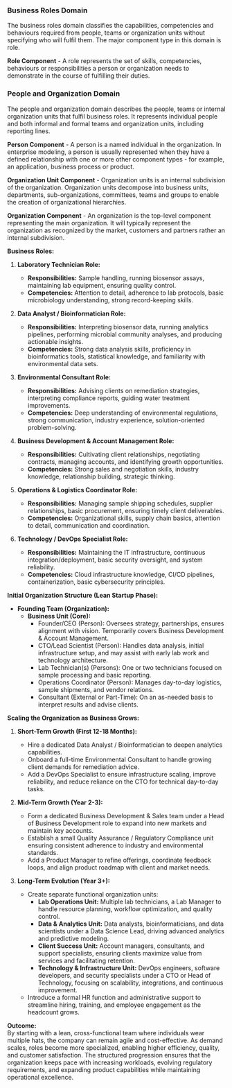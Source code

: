 ### Business Roles Domain
The business roles domain classifies the capabilities, competencies and behaviours required from people, teams or organization units without specifying who will fulfil them. The major component type in this domain is role.

**Role Component** - A role represents the set of skills, competencies, behaviours or responsibilities a person or organization needs to demonstrate in the course of fulfilling their duties.

### People and Organization Domain
The people and organization domain describes the people, teams or internal organization units that fulfil business roles. It represents individual people and both informal and formal teams and organization units, including reporting lines.

**Person Component** - A person is a named individual in the organization. In enterprise modeling, a person is usually represented when they have a defined relationship with one or more other component types - for example, an application, business process or product.

**Organization Unit Component** - Organization units is an internal subdivision of the organization. Organization units decompose into business units, departments, sub-organizations, committees, teams and groups to enable the creation of organizational hierarchies.

**Organization Component** - An organization is the top-level component representing the main organization. It will typically represent the organization as recognized by the market, customers and partners rather an internal subdivision.

**Business Roles:**  
1. **Laboratory Technician Role:**  
   - **Responsibilities:** Sample handling, running biosensor assays, maintaining lab equipment, ensuring quality control.  
   - **Competencies:** Attention to detail, adherence to lab protocols, basic microbiology understanding, strong record-keeping skills.

2. **Data Analyst / Bioinformatician Role:**  
   - **Responsibilities:** Interpreting biosensor data, running analytics pipelines, performing microbial community analyses, and producing actionable insights.  
   - **Competencies:** Strong data analysis skills, proficiency in bioinformatics tools, statistical knowledge, and familiarity with environmental data sets.

3. **Environmental Consultant Role:**  
   - **Responsibilities:** Advising clients on remediation strategies, interpreting compliance reports, guiding water treatment improvements.  
   - **Competencies:** Deep understanding of environmental regulations, strong communication, industry experience, solution-oriented problem-solving.

4. **Business Development & Account Management Role:**  
   - **Responsibilities:** Cultivating client relationships, negotiating contracts, managing accounts, and identifying growth opportunities.  
   - **Competencies:** Strong sales and negotiation skills, industry knowledge, relationship building, strategic thinking.

5. **Operations & Logistics Coordinator Role:**  
   - **Responsibilities:** Managing sample shipping schedules, supplier relationships, basic procurement, ensuring timely client deliverables.  
   - **Competencies:** Organizational skills, supply chain basics, attention to detail, communication and coordination.

6. **Technology / DevOps Specialist Role:**  
   - **Responsibilities:** Maintaining the IT infrastructure, continuous integration/deployment, basic security oversight, and system reliability.  
   - **Competencies:** Cloud infrastructure knowledge, CI/CD pipelines, containerization, basic cybersecurity principles.

**Initial Organization Structure (Lean Startup Phase):**  
- **Founding Team (Organization):**  
  - **Business Unit (Core):**  
    - Founder/CEO (Person): Oversees strategy, partnerships, ensures alignment with vision. Temporarily covers Business Development & Account Management.  
    - CTO/Lead Scientist (Person): Handles data analysis, initial infrastructure setup, and may assist with early lab work and technology architecture.
    - Lab Technician(s) (Persons): One or two technicians focused on sample processing and basic reporting.
    - Operations Coordinator (Person): Manages day-to-day logistics, sample shipments, and vendor relations.
    - Consultant (External or Part-Time): On an as-needed basis to interpret results and advise clients.

**Scaling the Organization as Business Grows:**

1. **Short-Term Growth (First 12-18 Months):**  
   - Hire a dedicated Data Analyst / Bioinformatician to deepen analytics capabilities.  
   - Onboard a full-time Environmental Consultant to handle growing client demands for remediation advice.  
   - Add a DevOps Specialist to ensure infrastructure scaling, improve reliability, and reduce reliance on the CTO for technical day-to-day tasks.

2. **Mid-Term Growth (Year 2-3):**  
   - Form a dedicated Business Development & Sales team under a Head of Business Development role to expand into new markets and maintain key accounts.  
   - Establish a small Quality Assurance / Regulatory Compliance unit ensuring consistent adherence to industry and environmental standards.  
   - Add a Product Manager to refine offerings, coordinate feedback loops, and align product roadmap with client and market needs.

3. **Long-Term Evolution (Year 3+):**  
   - Create separate functional organization units:
     - **Lab Operations Unit:** Multiple lab technicians, a Lab Manager to handle resource planning, workflow optimization, and quality control.  
     - **Data & Analytics Unit:** Data analysts, bioinformaticians, and data scientists under a Data Science Lead, driving advanced analytics and predictive modeling.  
     - **Client Success Unit:** Account managers, consultants, and support specialists, ensuring clients maximize value from services and facilitating retention.  
     - **Technology & Infrastructure Unit:** DevOps engineers, software developers, and security specialists under a CTO or Head of Technology, focusing on scalability, integrations, and continuous improvement.
   - Introduce a formal HR function and administrative support to streamline hiring, training, and employee engagement as the headcount grows.

**Outcome:**  
By starting with a lean, cross-functional team where individuals wear multiple hats, the company can remain agile and cost-effective. As demand scales, roles become more specialized, enabling higher efficiency, quality, and customer satisfaction. The structured progression ensures that the organization keeps pace with increasing workloads, evolving regulatory requirements, and expanding product capabilities while maintaining operational excellence.
